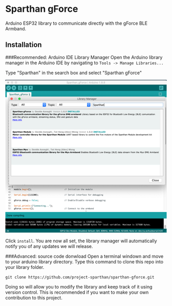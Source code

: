 # Sparthan gForce

Arduino ESP32 library to communicate directly with the gForce BLE Armband.

## Installation

###Recommended: Arduino IDE Library Manager
Open the Arduino library manager in the Arduino IDE by navigating to `Tools -> Manage Libraries...`

Type "Sparthan" in the search box and select "Sparthan gForce"

![alt text](https://raw.githubusercontent.com/project-sparthan/project-sparthan.github.io/master/images/library_manager.png)

Click `install`. You are now all set, the library manager will automatically notify you of any updates we will release. 


###Advanced: source code donwload 
Open a terminal windown and move to your arduino library directory. Type this command to clone this repo into your library folder.

    git clone https://github.com/project-sparthan/sparthan-gforce.git

 Doing so will allow you to modify the library and keep track of it using version control. This is recommended if you want to make your own contribution to this project.
